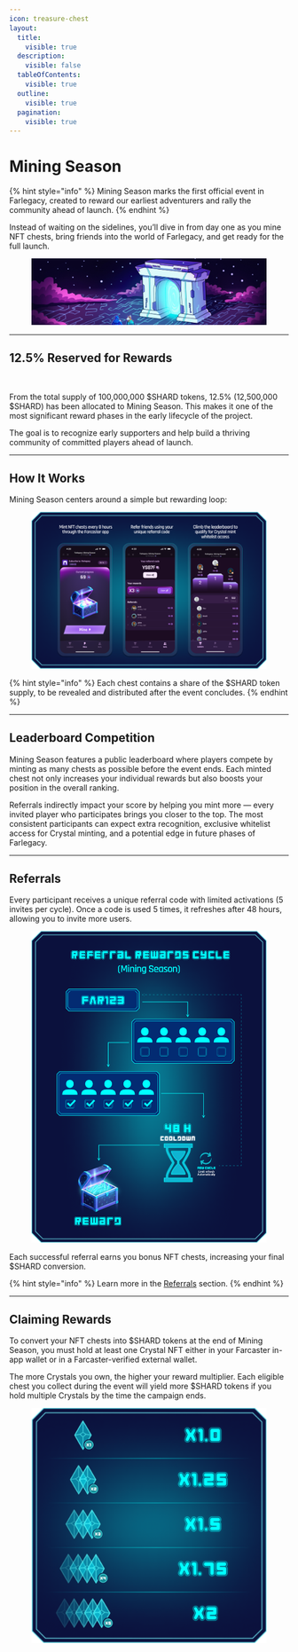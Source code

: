 ```yaml
---
icon: treasure-chest
layout:
  title:
    visible: true
  description:
    visible: false
  tableOfContents:
    visible: true
  outline:
    visible: true
  pagination:
    visible: true
---
```


# Mining Season

{% hint style="info" %}
Mining Season marks the first official event in Farlegacy, created to reward our earliest adventurers and rally the community ahead of launch.
{% endhint %}

Instead of waiting on the sidelines, you’ll dive in from day one as you mine NFT chests, bring friends into the world of Farlegacy, and get ready for the full launch.

<figure><img src=".gitbook/assets/4 (3).jpg" alt=""><figcaption></figcaption></figure>

***

## 12.5% Reserved for Rewards

<figure><img src=".gitbook/assets/12.png" alt=""><figcaption></figcaption></figure>

From the total supply of 100,000,000 $SHARD tokens, 12.5% (12,500,000 $SHARD) has been allocated to Mining Season. This makes it one of the most significant reward phases in the early lifecycle of the project.

The goal is to recognize early supporters and help build a thriving community of committed players ahead of launch.

***

## How It Works

Mining Season centers around a simple but rewarding loop:

<figure><img src=".gitbook/assets/Экраны (1).png" alt=""><figcaption></figcaption></figure>

{% hint style="info" %}
&#x20;Each chest contains a share of the $SHARD token supply, to be revealed and distributed after the event concludes.&#x20;
{% endhint %}

***

## Leaderboard Competition

Mining Season features a public leaderboard where players compete by minting as many chests as possible before the event ends. Each minted chest not only increases your individual rewards but also boosts your position in the overall ranking.

Referrals indirectly impact your score by helping you mint more — every invited player who participates brings you closer to the top. The most consistent participants can expect extra recognition, exclusive whitelist access for Crystal minting, and a potential edge in future phases of Farlegacy.

***

## Referrals

Every participant receives a unique referral code with limited activations (5 invites per cycle). Once a code is used 5 times, it refreshes after 48 hours, allowing you to invite more users.

<figure><img src=".gitbook/assets/Refferal Reward (1).png" alt=""><figcaption></figcaption></figure>

Each successful referral earns you bonus NFT chests, increasing your final $SHARD conversion.

{% hint style="info" %}
Learn more in the [Referrals](refferrals.md) section.
{% endhint %}

***

## Claiming Rewards

To convert your NFT chests into $SHARD tokens at the end of Mining Season, you must hold at least one Crystal NFT either in your Farcaster in-app wallet or in a Farcaster-verified external wallet.

The more Crystals you own, the higher your reward multiplier. Each eligible chest you collect during the event will yield more $SHARD tokens if you hold multiple Crystals by the time the campaign ends.

<figure><img src=".gitbook/assets/RefX (1).png" alt=""><figcaption></figcaption></figure>
